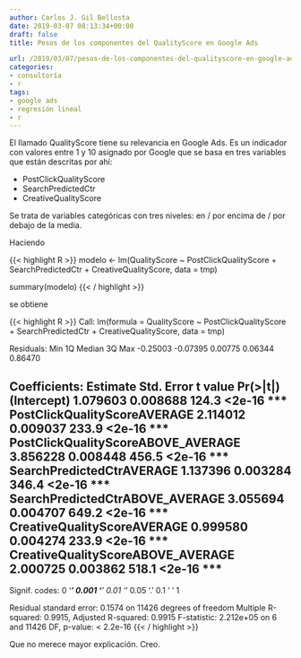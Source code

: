 ```yaml
---
author: Carlos J. Gil Bellosta
date: 2019-03-07 08:13:34+00:00
draft: false
title: Pesos de los componentes del QualityScore en Google Ads

url: /2019/03/07/pesos-de-los-componentes-del-qualityscore-en-google-ads/
categories:
- consultoría
- r
tags:
- google ads
- regresión lineal
- r
---
```


El llamado QualityScore tiene su relevancia en Google Ads. Es un indicador con valores entre 1 y 10 asignado por Google que se basa en tres variables que están descritas por ahí:

* PostClickQualityScore
* SearchPredictedCtr
* CreativeQualityScore

Se trata de variables categóricas con tres niveles: en / por encima de / por debajo de la media.

Haciendo

{{< highlight R >}}
modelo <- lm(QualityScore ~ PostClickQualityScore +
    SearchPredictedCtr + CreativeQualityScore,
    data = tmp)

summary(modelo)
{{< / highlight >}}

se obtiene

{{< highlight R >}}
Call:
lm(formula = QualityScore ~ PostClickQualityScore + SearchPredictedCtr +
    CreativeQualityScore, data = tmp)

Residuals:
        Min       1Q   Median       3Q      Max
-0.25003 -0.07395  0.00775  0.06344  0.86470

Coefficients:
                                    Estimate Std. Error t value Pr(>|t|)
(Intercept)                        1.079603   0.008688   124.3   <2e-16 ***
PostClickQualityScoreAVERAGE       2.114012   0.009037   233.9   <2e-16 ***
PostClickQualityScoreABOVE_AVERAGE 3.856228   0.008448   456.5   <2e-16 ***
SearchPredictedCtrAVERAGE          1.137396   0.003284   346.4   <2e-16 ***
SearchPredictedCtrABOVE_AVERAGE    3.055694   0.004707   649.2   <2e-16 ***
CreativeQualityScoreAVERAGE        0.999580   0.004274   233.9   <2e-16 ***
CreativeQualityScoreABOVE_AVERAGE  2.000725   0.003862   518.1   <2e-16 ***
---
Signif. codes:  0 ‘***’ 0.001 ‘**’ 0.01 ‘*’ 0.05 ‘.’ 0.1 ‘ ’ 1

Residual standard error: 0.1574 on 11426 degrees of freedom
Multiple R-squared:  0.9915,	Adjusted R-squared:  0.9915
F-statistic: 2.212e+05 on 6 and 11426 DF,  p-value: < 2.2e-16
{{< / highlight >}}

Que no merece mayor explicación. Creo.